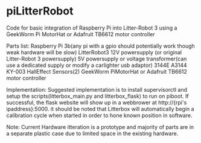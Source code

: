 # piLitterRobot
Code for basic integration of Raspberry Pi into Litter-Robot 3 using a GeekWorm Pi MotorHat or Adafruit TB6612 motor controller

Parts list:
  Raspberry Pi 3b(any pi with a gpio should potentially work though weak hardware will be slow)
  LitterRobot3
  12V powersupply (or original Litter-Robot 3 powersupply)
  5V powersupply or voltage transformer(can use a dedicated supply or modify a carlighter usb adaptor)
  3144E A3144 KY-003 HallEffect Sensors(2)
  GeekWorm PiMotorHat or Adafruit TB6612 motor controller
 
 
Implementation:
  Suggested implementation is to install supervisorctl and setup the scripts(litterbox_main.py and litterbox_flask) to run on piboot. If successful, the flask website will show up in a webbrower at http://{rpi's ipaddress}:5000. it should be noted that Litterbox will automatically begin a calibration cycle when started in order to hone known position in software.
  
Note: Current Hardware itteration is a prototype and majority of parts are in a separate plastic case due to limited space in the existing hardware.
